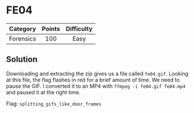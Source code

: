 # FE04

| Category | Points | Difficulty |
| :------: | :----: | :--------: |
| Forensics | 100 | Easy |

## Solution

Downloading and extracting the zip gives us a file called `fe04.gif`. Looking at this file, the flag flashes in red for a brief amount of time. We need to pause the GIF. I converted it to an MP4 with `ffmpeg -i fe04.gif fe04.mp4` and paused it at the right time.

Flag: `splitting_gifs_like_door_frames`
